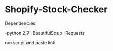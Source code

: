 # Shopify-Stock-Checker
Dependencies:

-python 2.7
-BeautifulSoup
-Requests

run script and paste link
